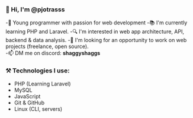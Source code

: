 ### 👋 Hi, I'm @pjotrasss

-🎯 Young programmer with passion for web development
-📚 I'm currently learning PHP and Laravel. 
-🔍 I'm interested in web app architecture, API, backend & data analysis.
-🤝 I'm looking for an opportunity to work on web projects (freelance, open source).  
-📫 DM me on discord: **shaggyshaggs**  

### ⚒️ Technologies I use:
- PHP (Learning Laravel)
- MySQL
- JavaScript
- Git & GitHub
- Linux (CLI, servers)

<!---
pjotrasss/pjotrasss is a ✨ special ✨ repository because its `README.md` (this file) appears on your GitHub profile.
You can click the Preview link to take a look at your changes.
--->

